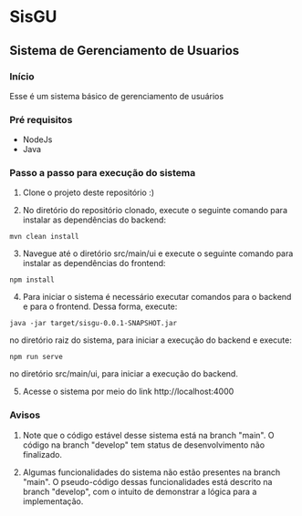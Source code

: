 # SisGU #
## Sistema de Gerenciamento de Usuarios ##

### Início ###
Esse é um sistema básico de gerenciamento de usuários

### Pré requisitos ###
- NodeJs
- Java

### Passo a passo para execução do sistema ###
1. Clone o projeto deste repositório :)

2. No diretório do repositório clonado, execute o seguinte comando para instalar as dependências do backend:
```
mvn clean install
```

3. Navegue até o diretório src/main/ui e execute o seguinte comando para instalar as dependências do frontend:
```
npm install
```

4. Para iniciar o sistema é necessário executar comandos para o backend e para o frontend. Dessa forma, execute:
```
java -jar target/sisgu-0.0.1-SNAPSHOT.jar
````
no diretório raiz do sistema, para iniciar a execução do backend e execute:
```
npm run serve
```
no diretório src/main/ui, para iniciar a execução do backend.

5. Acesse o sistema por meio do link http://localhost:4000


### Avisos ###
1. Note que o código estável desse sistema está na branch "main". O código na branch "develop" tem status de desenvolvimento não finalizado.

2. Algumas funcionalidades do sistema não estão presentes na branch "main". O pseudo-código dessas funcionalidades está descrito na branch "develop", com o intuito de demonstrar a lógica para a implementação.

